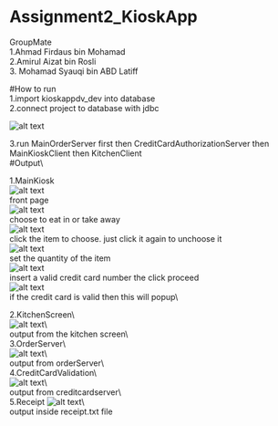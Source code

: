 # Assignment2_KioskApp

GroupMate\
1.Ahmad Firdaus bin Mohamad\
2.Amirul Aizat bin Rosli\
3. Mohamad Syauqi bin ABD Latiff

#How to run\
1.import kioskappdv_dev into database\
2.connect project to database with jdbc

![alt text](https://github.com/hmdfrds/Assignment2_KioskApp/blob/master/which%20one.png)  

3.run MainOrderServer first then CreditCardAuthorizationServer then MainKioskClient then KitchenClient\
#Output\

1.MainKiosk\
![alt text](https://github.com/hmdfrds/Assignment2_KioskApp/blob/master/1.png)  
front page\
![alt text](https://github.com/hmdfrds/Assignment2_KioskApp/blob/master/2.png)  
choose to eat in or take away\
![alt text](https://github.com/hmdfrds/Assignment2_KioskApp/blob/master/3.png)  
click the item to choose. just click it again to unchoose it\
![alt text](https://github.com/hmdfrds/Assignment2_KioskApp/blob/master/4.png)  
set the quantity of the item\
![alt text](https://github.com/hmdfrds/Assignment2_KioskApp/blob/master/5.png)  
insert a valid credit card number the click proceed\
![alt text](https://github.com/hmdfrds/Assignment2_KioskApp/blob/master/6.png)  
if the credit card is valid then this will popup\  
  
2.KitchenScreen\  
![alt text](https://github.com/hmdfrds/Assignment2_KioskApp/blob/master/chickenscreen.png)\  
output from the kitchen screen\  
3.OrderServer\  
![alt text](https://github.com/hmdfrds/Assignment2_KioskApp/blob/master/orderserver.png)\  
output from orderServer\  
4.CreditCardValidation\  
![alt text](https://github.com/hmdfrds/Assignment2_KioskApp/blob/master/creditcardserver.png)\  
output from creditcardserver\  
5.Receipt
![alt text](https://github.com/hmdfrds/Assignment2_KioskApp/blob/master/receipt.png)\  
output inside receipt.txt file
